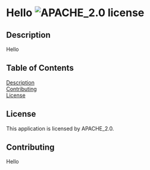 # Hello ![APACHE_2.0 license](https://img.shields.io/badge/license-APACHE_2.0-green)

  ## Description 
 Hello
  
  ## Table of Contents

  [Description](#Description) <br/>[Contributing](#Contributing) <br/>[License](#license) <br/>
  
  
  
  
  
  ## License 
 This application is licensed by APACHE_2.0.
  
  ## Contributing 
 Hello
  
  

  